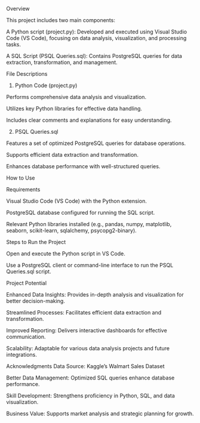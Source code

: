 Overview

This project includes two main components:

A Python script (project.py): Developed and executed using Visual Studio Code (VS Code), focusing on data analysis, visualization, and processing tasks.

A SQL Script (PSQL Queries.sql): Contains PostgreSQL queries for data extraction, transformation, and management.

File Descriptions

1. Python Code (project.py)

Performs comprehensive data analysis and visualization.

Utilizes key Python libraries for effective data handling.

Includes clear comments and explanations for easy understanding.

2. PSQL Queries.sql

Features a set of optimized PostgreSQL queries for database operations.

Supports efficient data extraction and transformation.

Enhances database performance with well-structured queries.

How to Use

Requirements

Visual Studio Code (VS Code) with the Python extension.

PostgreSQL database configured for running the SQL script.

Relevant Python libraries installed (e.g., pandas, numpy, matplotlib, seaborn, scikit-learn, sqlalchemy, psycopg2-binary).

Steps to Run the Project

Open and execute the Python script in VS Code.

Use a PostgreSQL client or command-line interface to run the PSQL Queries.sql script.

Project Potential

Enhanced Data Insights: Provides in-depth analysis and visualization for better decision-making.

Streamlined Processes: Facilitates efficient data extraction and transformation.

Improved Reporting: Delivers interactive dashboards for effective communication.

Scalability: Adaptable for various data analysis projects and future integrations.

Acknowledgments
Data Source: Kaggle’s Walmart Sales Dataset

Better Data Management: Optimized SQL queries enhance database performance.

Skill Development: Strengthens proficiency in Python, SQL, and data visualization.

Business Value: Supports market analysis and strategic planning for growth.
